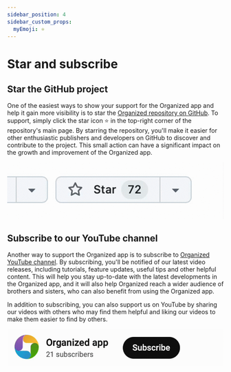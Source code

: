 ```yaml
---
sidebar_position: 4
sidebar_custom_props:
  myEmoji: ⭐
---
```


# Star and subscribe

## Star the GitHub project

One of the easiest ways to show your support for the Organized app and help it gain more visibility is to star the [Organized repository on GitHub](https://github.com/sws2apps/organized-app). To support, simply click the star icon ⭐️ in the top-right corner of the repository's main page. By starring the repository, you'll make it easier for other enthusiastic publishers and developers on GitHub to discover and contribute to the project. This small action can have a significant impact on the growth and improvement of the Organized app.

![Star the Organized GitHub](./img/github-star.gif)

## Subscribe to our YouTube channel

Another way to support the Organized app is to subscribe to [Organized YouTube channel](https://www.youtube.com/@organized-app). By subscribing, you'll be notified of our latest video releases, including tutorials, feature updates, useful tips and other helpful content. This will help you stay up-to-date with the latest developments in the Organized app, and it will also help Organized reach a wider audience of brothers and sisters, who can also benefit from using the Organized app.

In addition to subscribing, you can also support us on YouTube by sharing our videos with others who may find them helpful and liking our videos to make them easier to find by others.

![Subscribe to Organized YouTube](./img/youtube-subscribe.gif)
